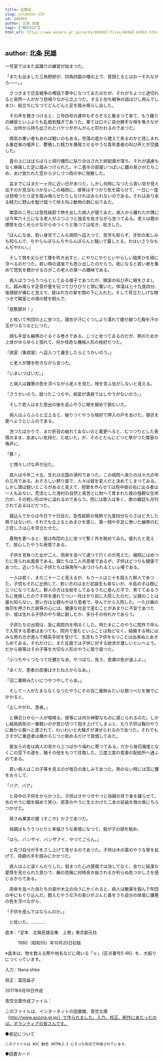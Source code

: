 ```yaml
---
title: 盂蘭盆
slug: yulanpen-159
id: 046969
author: 北条 民雄
tags: ["NDC913"]
html_url: https://www.aozora.gr.jp/cards/000997/files/46969_62001.html
---
```


## author: 北条 民雄

一号室ではまた盆踊りの練習が始まつた。

「またも出ました三角野郎が、四角四面の櫓の上で、音頭とるとはおーそれながら――。」

　さつきまで日支戦争の噂話で夢中になつてゐたのだが、それがちよつと途切れると突然一人がかう怒鳴りながら立上つた。すると勿ち戦争の話はけし飛んでしまひ、総立ちになつてどんどんと足を踏み鳴らし出した。

　その声を聴きつけると、三号四号の連中もぞろぞろと集まつて来て、もう踊りの練習といふよりも乱痴気騒ぎであつた。果ては口々に自分勝手な唄を喚きながら、台所から持ち出されたバケツががんがんと叩かれるのであつた。

　病気の重い者もあれば軽いのもある。奈落の底から聴えて来るのかと怪しまれる重症者の嗄声と、鬱積した精力を爆発させるやうな青年患者の叫び声とが交錯した。

　畳の上にはばらばらと飛行機形に貼り合はされた絆創膏が落ち、それが遠慮もなく麻痺した足に踏みつけられた。十二畳半の部屋いつぱいに膿の臭ひがたちこめ、あけ放たれた窓から少しづつ雨の中に発散した。

　盆までにはまだ一ヶ月に近い日があつた。しかし何時になつたら青い空が見え出すのか見当もつかないこの梅雨に、彼等はすつかり気を腐らせて、一日に一度は怒鳴つたり足を踏み鳴らせたりしなければゐられないのである。それはあり余る精力に野山を駈け廻つて吠え叫ぶ動物の群に似てゐた。

　隣室の二号には急性結節で熱を出した病人が寝てゐた。病人から離れた片隅には今年六十三になる老人がぶつぶつと独言を呟きながら坐つてゐる。老人は銀の煙管を白く光らせながらゆつくりと吸つては呟き、呟きした。

「ほんになあ、若い身空でこんな病院へ這入つて、苦労も知らず、浮世の楽しみも知らんで、ちやらんぽらんちやらんぽらんと騒いで暮しとる。かはいさうなもんぢやわい。」

　そして唇を尖らせて煙を吹き出すと、にやりにやりといやらしい独笑ひを顔に浮べるのだつた。若い時の道楽でも思ひ出したのだらう。夜になると若い者を集めて惚気を聴かせるのがこの老人の第一の趣味である。

　病人はうつらうつらとしてゐる様子であつたが、隣室の叫び声に眼をさました。踏み鳴らす足音が畳を伝つてびりびりと頭に響いた。体温は三十九度四分、後頭部が痛むと見えて、彼は片方の掌を頭の下に入れた。そして苛立たしげな眼つきで隣室との境の壁を睨んで、

「座敷豚共！」

　と呟いて布団の上に坐つた。寝衣が汗にぐつしより濡れて痩せ細つた胸を汗の玉がつるつると辷つた。

　顔も手足も繃帯のぐるぐる巻きである。じつと坐つてゐるのだが、熱のためか上体がゆらゆらと揺れて、何か怪奇な機械人形の格好だつた。

「病室（重病室）へ這入つて養生したらどうかいのう。」

　と老人が煙を吹きながら言つた。

「いまいつぱいだ。」

　と病人は嫌悪の色を浮べながら老人を見た。物を言ふ気がしないと見える。

「さうかいのう。弱つたこつちや。病室が満員ではしやうがないのう。」

　そして老人はまた思出の後を追ふやうに眼を細めて俯むいた。

　病人はふらふらと立上ると、縋りつくやうな格好で押入の戸をあけた。寝衣を更へようといふのである。

　洗つたばかりで、まだ折目の崩れてゐないのと着更へると、むつつりとした表情のまま、ああいい気持だ、と呟いた。が、そのとたんにどつと挙がつた隣室の喚声に、

「豚！」

　と憎々しげな声が出た。

　病人は今年二十五、生れは北国の漁村であつた。この病院へ来たのは十九の年の三月である。おそろしい黙り屋で、人々は彼を変人だと決めてしまつてゐる。しかし頭は鋭いところがあると見えて、短歌を作らせては院中彼の右に出る者は一人もゐない。荒涼とした漁村の自然と貧苦とに耐へて育まれた彼の強靭な生命力が、その短い形の中に溢れるのであらう。院には歌人は多く、歌の雑誌も月刊されてゐるほどだつた。

　寝込んでからは今日で十日目だ。急性結節の発熱で九度四分ならさほど大した熱ではないが、それでも立上るとめまひを感じ、第一顔や手足に巻いた繃帯のむさ苦しさは心を苛立たせた。

　着物を更へると、彼は布団の上に坐つて暫く外を眺めてゐた。疲れたと見えて、放心したやうな表情である。

　子供を背負つた女が二人、雨傘を並べて通つて行くのが見えた。癩院にはめつたに見られぬ風景である。親たちは二人共患者であるが、子供はどつちも健康であつた。近いうちに子供たちは保育所へあづけられるといふ噂である。

　一人は若く、まだ二十一二と見えるが、もう一人は三十を超えた鮮人であつた。子供もそれに比例して、若い方のはまだ初誕生も来ないが、半島の子は既に三つになつてゐた。鮮人の方は女給をしてゐるうちに産んだ子で、育ててゐるうちに発病したので子供を連れてつい一月ばかり前に入院したのだ。父親のことは誰も知らない。若い方は父親もやはり患者で、孕んでから入院した。一たび癩の烙印を押された彼等の心には、健康な社会で産むことがあまりに不安であつたか、或は生れる子供のやり場に窮したか、多分その何れかであらう。

　子供たちの出現は、急に病院内を明るくした。時たまにこのやうに院外で孕んで入院する患者はあつても、院内で産むといふことは殆どなく、結婚する時にはみな男の方が進んで精系手術を受けて、生涯もう子供をもつことは出来ぬとあきらめてゐる。それだけに、また反面では子供に対する欲求が激しいといへよう。だから彼等はその子等を大切な人形のやうに取り扱つた。

「小つちやくつたつて壮健だなあ、やつぱり。見ろ、皮膚の色が違ふよ。」

「全くだ、患者の皮膚はきたねえからなあ。」

「羽二重餅みたいにつやつやしてらあ。」

　そして一人がたまらなくなつたやうにその羽二重餅みたいな頬つぺたを撫でにかかると、

「止しやがれ、患者。」

　と横合ひから一人が呶鳴る。彼等には何か神聖なものに感じられるのだ。しかし結局病気の一番軽いのが思ひ切つて抱き上げてしまふと、もう子供は鞠のやうに腕から腕へと渡されて、わいわいと大騒ぎが演ぜられるのであつた。それでもさすがに重症者は横からじつと眺めるだけで我慢してゐた。

　彼女らの舎は病人の舎から三つばかり端れに寄つてゐる。だから毎日幾度となくこの窓下の道を、鍋その他をもつて往復した。三度三度の食事の配給所へ通ふのである。

　若い病人はこの子等を見るのが毎日の楽しみであつた。熱のない時には窓に腰をおろして、

「バア、バア」

　と背中の子供をからかつた。子供はきやつきやつと母親の背で身を躍らせて、糸のやうに眼を細めて笑ひ、若芽のやうに生えかけた二本の前歯を唇の奥にちらつかせた。

　熟さぬ果実の健《すこや》かさであつた。

　母親はもううつとりと幸福さうな表情になつて、我が子の顔を眺め、

「ほら、バンザイ、バンザアイ、やつてごらん。」

　と先づ自分が手をさし上げて見せるのであつた。子供は木の葉のやうな掌を拡げて、母親の手を掴みにかかつた。

　病人はふと涙ぐんだりした。弱まつた心の感傷では決してなく、余りに純潔な愛情を見せられた思ひで、癩の苦痛に何時突き崩されるか判らぬ危つかしさを感じるからである。

　雨傘を並べた母たちの姿が木立の向うにかくれると、病人は散薬を服んで布団の中にもぐり込んだ。饐えたやうな汗の臭ひがぷんと鼻をうち自分の体臭に嫌悪の色を浮べながら、

「子供を産んではならんのか。」

　と呟いた。…………













底本：「定本　北條民雄全集　上巻」東京創元社

　　　1980（昭和55）年10月20日初版

※底本は、物を数える際や地名などに用いる「ヶ」（区点番号5-86）を、大振りにつくっています。

入力：Nana ohbe

校正：富田晶子

2017年6月19日作成

青空文庫作成ファイル：

このファイルは、インターネットの図書館、青空文庫（http://www.aozora.gr.jp/）で作られました。入力、校正、制作にあたったのは、ボランティアの皆さんです。











●表記について


	このファイルは W3C 勧告 XHTML1.1 にそった形式で作成されています。







●図書カード